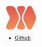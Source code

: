 <div class="wrap">
	<div class="logo">
		<a href="./">
			<svg xmlns="http://www.w3.org/2000/svg" viewBox="0 0 82 64" version="1.1" xml:space="preserve" x="0px" y="0px" width="82px" height="64px" background-color="#ffffff00"><defs><linearGradient id="gradient1" x1="50%" y1="0%" x2="50%" y2="100%"><stop stop-color="#e1564e" stop-opacity="1" offset="0%"/><stop stop-color="#ef8f5a" stop-opacity="1" offset="100%"/></linearGradient></defs><g id="Layer%201"><path d="M65.4726 64C67.491 64 69.8271 62.5201 70.6906 60.6944L80.385 40.1963C82.5436 35.6322 82.5376 28.2353 80.3715 23.6747L70.6959 3.303C69.8295 1.4788 67.491 0 65.4726 0L63.8536 0C61.8353 0 59.4991 1.48 58.6357 3.3056L48.9413 23.8037C46.7827 28.3678 46.7887 35.7647 48.9547 40.3253L58.6303 60.6969C59.4968 62.5212 61.8353 64 63.8536 64L65.4726 64ZM30.8936 10.1846L37.0332 23.5083C39.1613 29.1812 39.1658 34.723 37.0432 40.3979L30.883 53.8112C28.6371 59.4384 31.725 64 37.7801 64L44.2198 64C50.275 64 53.3629 59.4384 51.117 53.8112L44.9568 40.3979C42.8342 34.723 42.8387 29.1812 44.9668 23.5083L51.1064 10.1846C53.3581 4.5597 50.275 0 44.2198 0L37.7801 0C31.725 0 28.6419 4.5597 30.8936 10.1846ZM0.7437 10.1846L9.2109 28.6281C10.0535 30.4634 10.0553 33.4399 9.2149 35.2763L0.733 53.8112C-1.5128 59.4384 1.5751 64 7.6302 64L14.5738 64C18.6106 64 23.2828 61.0401 25.0096 57.3888L33.1407 40.1963C35.2993 35.6322 35.2933 28.2353 33.1272 23.6747L25.0205 6.6061C23.2876 2.9576 18.6106 0 14.5738 0L7.6302 0C1.5751 0-1.508 4.5597 0.7437 10.1846Z" fill="url(#gradient1)"/></g></svg>
		</a>
	</div>
</div>

<div class="wrap">
	<div class="nav">
		<ul>
			<li><a href="https://github.com/thysultan/dio.js">Github</a></li>
		</ul>
	</div>
</div>

